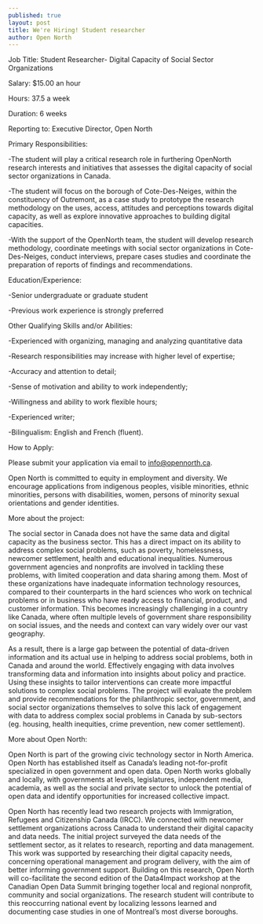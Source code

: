 ```yaml
---
published: true
layout: post
title: We're Hiring! Student researcher
author: Open North
---
```




Job Title: Student Researcher- Digital Capacity of Social Sector Organizations

Salary: $15.00 an hour

Hours: 37.5 a week

Duration: 6 weeks

Reporting to: Executive Director, Open North


Primary Responsibilities:

-The student will play a critical research role in furthering OpenNorth research interests and initiatives that assesses the digital capacity of social sector organizations in Canada.

-The student will focus on the borough of Cote-Des-Neiges, within the constituency of Outremont, as a case study to prototype the research methodology on the uses, access, attitudes and perceptions towards digital capacity, as well as explore innovative approaches to building digital capacities.

-With the support of the OpenNorth team, the student will develop research methodology, coordinate meetings with social sector organizations in Cote-Des-Neiges, conduct interviews, prepare cases studies and coordinate the preparation of reports of findings and recommendations. 


Education/Experience:

-Senior undergraduate or graduate student

-Previous work experience is strongly preferred



Other Qualifying Skills and/or Abilities:

-Experienced with organizing, managing and analyzing quantitative data

-Research responsibilities may increase with higher level of expertise;

-Accuracy and attention to detail;

-Sense of motivation and ability to work independently;

-Willingness and ability to work flexible hours;

-Experienced writer;

-Bilingualism: English and French (fluent).



How to Apply:

Please submit your application via email to info@opennorth.ca.

Open North is committed to equity in employment and diversity. We encourage applications from indigenous peoples, visible minorities, ethnic minorities, persons with disabilities, women, persons of minority sexual orientations and gender identities.



More about the project:

The social sector in Canada does not have the same data and digital capacity as the business sector. This has a direct impact on its ability to address complex social problems, such as poverty, homelessness, newcomer settlement, health and educational inequalities. Numerous government agencies and nonprofits are involved in tackling these problems, with limited cooperation and data sharing among them. Most of these organizations have inadequate information technology resources, compared to their counterparts in the hard sciences who work on technical problems or in business who have ready access to financial, product, and customer information.  This becomes increasingly challenging in a country like Canada, where often multiple levels of government share responsibility on social issues, and the needs and context can vary widely over our vast geography.

As a result, there is a large gap between the potential of data-driven information and its actual use in helping to address social problems, both in Canada and around the world.  Effectively engaging with data involves transforming data and information into insights about policy and practice. Using these insights to tailor interventions can create more impactful solutions to complex social problems. The project will evaluate the problem and provide recommendations for the philanthropic sector, government, and social sector organizations themselves to solve this lack of engagement with data to address complex social problems in Canada by sub-sectors (eg. housing, health inequities, crime prevention, new comer settlement). 


More about Open North:

Open North is part of the growing civic technology sector in North America. Open North has established itself as Canada’s leading not-for-profit specialized in open government and open data. Open North works globally and locally, with governments at levels, legislatures, independent media, academia, as well as the social and private sector to unlock the potential of open data and identify opportunities for increased collective impact. 

Open North has recently lead two research projects with Immigration, Refugees and Citizenship Canada (IRCC). We connected with newcomer settlement organizations across Canada to understand their digital capacity and data needs. The initial project surveyed the data needs of the settlement sector, as it relates to research, reporting and data management. This work was supported by researching their digital capacity needs, concerning operational management and program delivery, with the aim of better informing government support. Building on this research, Open North will co-facilitate the second edition of the Data4Impact workshop at the Canadian Open Data Summit bringing together local and regional nonprofit, community and social organizations. The research student will contribute to this reoccurring national event by localizing lessons learned and documenting case studies in one of Montreal’s most diverse boroughs.




